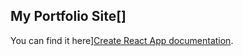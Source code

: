## My Portfolio Site[]

You can find it here][Create React App documentation](https://prithipalkhalsa.github.io/portfolio/).
